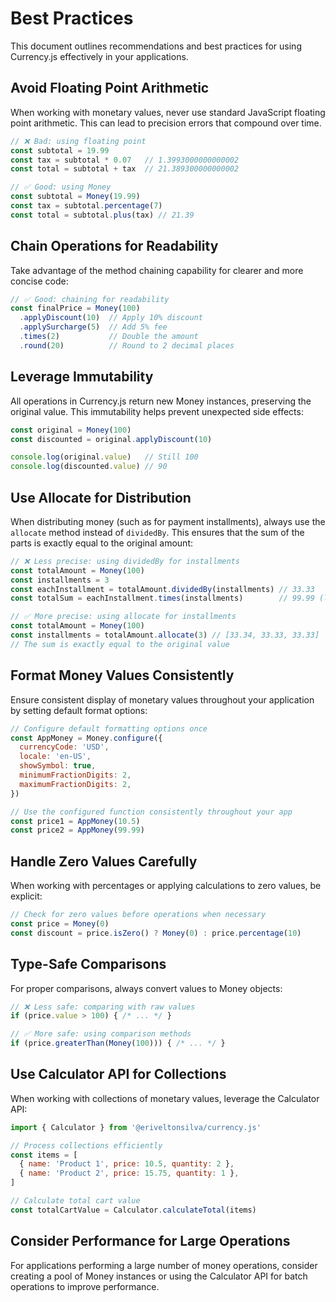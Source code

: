 # Best Practices

This document outlines recommendations and best practices for using Currency.js effectively in your applications.

## Avoid Floating Point Arithmetic

When working with monetary values, never use standard JavaScript floating point arithmetic. This can lead to precision errors that compound over time.

```javascript
// ❌ Bad: using floating point
const subtotal = 19.99
const tax = subtotal * 0.07   // 1.3993000000000002
const total = subtotal + tax  // 21.389300000000002

// ✅ Good: using Money
const subtotal = Money(19.99)
const tax = subtotal.percentage(7)
const total = subtotal.plus(tax) // 21.39
```

## Chain Operations for Readability

Take advantage of the method chaining capability for clearer and more concise code:

```javascript
// ✅ Good: chaining for readability
const finalPrice = Money(100)
  .applyDiscount(10)  // Apply 10% discount
  .applySurcharge(5)  // Add 5% fee
  .times(2)           // Double the amount
  .round(20)          // Round to 2 decimal places
```

## Leverage Immutability

All operations in Currency.js return new Money instances, preserving the original value. This immutability helps prevent unexpected side effects:

```javascript
const original = Money(100)
const discounted = original.applyDiscount(10)

console.log(original.value)   // Still 100
console.log(discounted.value) // 90
```

## Use Allocate for Distribution

When distributing money (such as for payment installments), always use the `allocate` method instead of `dividedBy`. This ensures that the sum of the parts is exactly equal to the original amount:

```javascript
// ❌ Less precise: using dividedBy for installments
const totalAmount = Money(100)
const installments = 3
const eachInstallment = totalAmount.dividedBy(installments) // 33.33
const totalSum = eachInstallment.times(installments)        // 99.99 (loss of 0.01)

// ✅ More precise: using allocate for installments
const totalAmount = Money(100)
const installments = totalAmount.allocate(3) // [33.34, 33.33, 33.33]
// The sum is exactly equal to the original value
```

## Format Money Values Consistently

Ensure consistent display of monetary values throughout your application by setting default format options:

```javascript
// Configure default formatting options once
const AppMoney = Money.configure({
  currencyCode: 'USD',
  locale: 'en-US',
  showSymbol: true,
  minimumFractionDigits: 2,
  maximumFractionDigits: 2,
})

// Use the configured function consistently throughout your app
const price1 = AppMoney(10.5)
const price2 = AppMoney(99.99)
```

## Handle Zero Values Carefully

When working with percentages or applying calculations to zero values, be explicit:

```javascript
// Check for zero values before operations when necessary
const price = Money(0)
const discount = price.isZero() ? Money(0) : price.percentage(10)
```

## Type-Safe Comparisons

For proper comparisons, always convert values to Money objects:

```javascript
// ❌ Less safe: comparing with raw values
if (price.value > 100) { /* ... */ }

// ✅ More safe: using comparison methods
if (price.greaterThan(Money(100))) { /* ... */ }
```

## Use Calculator API for Collections

When working with collections of monetary values, leverage the Calculator API:

```javascript
import { Calculator } from '@eriveltonsilva/currency.js'

// Process collections efficiently
const items = [
  { name: 'Product 1', price: 10.5, quantity: 2 },
  { name: 'Product 2', price: 15.75, quantity: 1 },
]

// Calculate total cart value
const totalCartValue = Calculator.calculateTotal(items)
```

## Consider Performance for Large Operations

For applications performing a large number of money operations, consider creating a pool of Money instances or using the Calculator API for batch operations to improve performance.